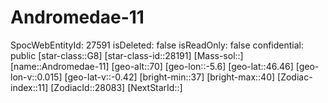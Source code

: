 ﻿---
location: [46.46,-5.6,70]
type: Station
tags:
- astro/Star

---

# Andromedae-11

SpocWebEntityId: 27591
isDeleted: false
isReadOnly: false
confidential: public
[star-class::G8]
[star-class-id::28191]
[Mass-sol::]
[name::Andromedae-11]
[geo-alt::70]
[geo-lon::-5.6]
[geo-lat::46.46]
[geo-lon-v::0.015]
[geo-lat-v::-0.42]
[bright-min::37]
[bright-max::40]
[Zodiac-index::11]
[ZodiacId::28083]
[NextStarId::]

